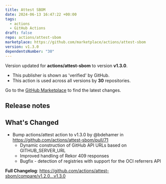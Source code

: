 ```yaml
---
title: Attest SBOM
date: 2024-06-13 16:47:22 +00:00
tags:
  - actions
  - GitHub Actions
draft: false
repo: actions/attest-sbom
marketplace: https://github.com/marketplace/actions/attest-sbom
version: v1.3.0
dependentsNumber: "30"
---
```



Version updated for **actions/attest-sbom** to version **v1.3.0**.
- This publisher is shown as 'verified' by GitHub.
- This action is used across all versions by **30** repositories.

Go to the [GitHub Marketplace](https://github.com/marketplace/actions/attest-sbom) to find the latest changes.

## Release notes

## What's Changed
* Bump actions/attest action to v1.3.0 by @bdehamer in https://github.com/actions/attest-sbom/pull/71
  * Dynamic construction of GitHub API URLs based on GITHUB_SERVER_URL
  * Improved handling of Rekor 409 responses
  * Bugfix - detection of registries with support for the OCI referrers API

**Full Changelog**: https://github.com/actions/attest-sbom/compare/v1.2.0...v1.3.0
